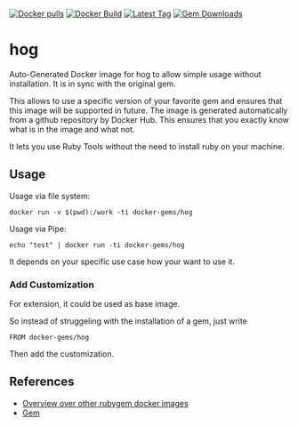 [![Docker pulls](https://img.shields.io/docker/pulls/rubygem/hog.svg)](https://hub.docker.com/r/rubygem/hog/)
[![Docker Build](https://img.shields.io/docker/automated/rubygem/hog.svg)](https://hub.docker.com/r/rubygem/hog/)
[![Latest Tag](https://img.shields.io/github/tag/docker-rubygem/hog.svg)](https://hub.docker.com/r/rubygem/hog/)
[![Gem Downloads](https://img.shields.io/gem/dt/hog.svg)](https://rubygems.org/gems/hog/)
# hog

Auto-Generated Docker image for hog to allow simple usage without installation.
It is in sync with the original gem.

This allows to use a specific version of your favorite gem and ensures that this image will be supported in future.
The image is generated automatically from a github repository by Docker Hub.
This ensures that you exactly know what is in the image and what not.

It lets you use Ruby Tools without the need to install ruby on your machine.

## Usage

Usage via file system:

`docker run -v $(pwd):/work -ti docker-gems/hog`

Usage via Pipe:

`echo "test" | docker run -ti docker-gems/hog`

It depends on your specific use case how your want to use it.

### Add Customization

For extension, it could be used as base image.

So instead of struggeling with the installation of a gem, just write

`FROM docker-gems/hog`

Then add the customization.

## References

 - [Overview over other rubygem docker images](https://github.com/thinkbot/docker-rubygem)
 - [Gem](https://rubygems.org/gems/hog/)

